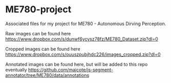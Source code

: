 # ME780-project

Associated files for my project for ME780 - Autonomous Dirving Perception.

Raw images can be found here https://www.dropbox.com/s/dunwf6ycysz78fz/ME780_Dataset.zip?dl=0

Cropped images can be found here https://www.dropbox.com/s/ouuszpubjhdc226/images_cropped.zip?dl=0

Annotated images can be found here, but will be added to this repo eventually https://github.com/majcote/js-segment-annotator/tree/ME780/data/annotations
